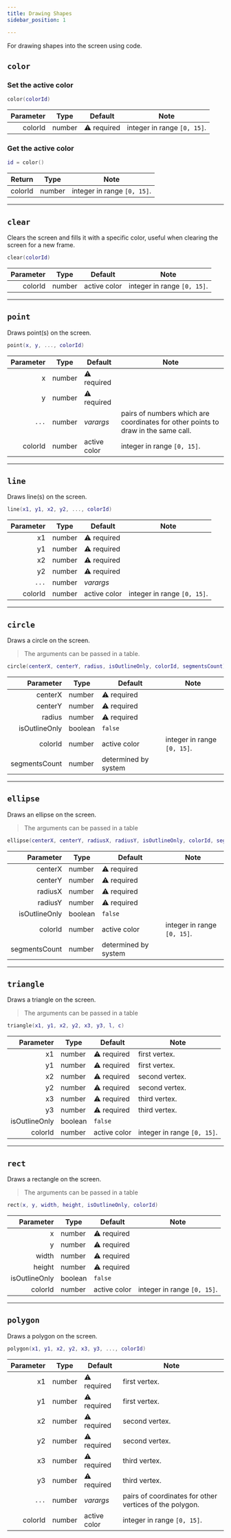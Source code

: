 ```yaml
---
title: Drawing Shapes
sidebar_position: 1

---
```


For drawing shapes into the screen using code.

## `color`

### Set the active color

```lua
color(colorId)
```

| Parameter | Type   | Default     | Note                        |
|----------:|--------|-------------|-----------------------------|
|   colorId | number | ⚠️ required | integer in range `[0, 15]`. |

### Get the active color

```lua
id = color()
```

|  Return | Type   | Note                        |
|--------:|--------|-----------------------------|
| colorId | number | integer in range `[0, 15]`. |

---

## `clear`

Clears the screen and fills it with a specific color, useful when clearing the screen for a new frame.

```lua
clear(colorId)
```

| Parameter | Type   | Default      | Note                        |
|----------:|--------|--------------|-----------------------------|
|   colorId | number | active color | integer in range `[0, 15]`. |

---

## `point`

Draws point(s) on the screen.

```lua
point(x, y, ..., colorId)
```

| Parameter | Type   | Default      | Note                                                                              |
|----------:|--------|--------------|-----------------------------------------------------------------------------------|
|         x | number | ⚠️ required  |                                                                                   |
|         y | number | ⚠️ required  |                                                                                   |
|     `...` | number | _varargs_    | pairs of numbers which are coordinates for other points to draw in the same call. |
|   colorId | number | active color | integer in range `[0, 15]`.                                                       |

---

## `line`

Draws line(s) on the screen.

```lua
line(x1, y1, x2, y2, ..., colorId)
```

| Parameter | Type   | Default      | Note                        |
|----------:|--------|--------------|-----------------------------|
|        x1 | number | ⚠️ required  |                             |
|        y1 | number | ⚠️ required  |                             |
|        x2 | number | ⚠️ required  |                             |
|        y2 | number | ⚠️ required  |                             |
|     `...` | number | _varargs_    |                             |
|   colorId | number | active color | integer in range `[0, 15]`. |

---

## `circle`

Draws a circle on the screen.

> The arguments can be passed in a table.

```lua
circle(centerX, centerY, radius, isOutlineOnly, colorId, segmentsCount)
```

|     Parameter | Type    | Default              | Note                        |
|--------------:|---------|----------------------|-----------------------------|
|       centerX | number  | ⚠️ required          |                             |
|       centerY | number  | ⚠️ required          |                             |
|        radius | number  | ⚠️ required          |                             |
| isOutlineOnly | boolean | `false`              |                             |
|       colorId | number  | active color         | integer in range `[0, 15]`. |
| segmentsCount | number  | determined by system |                             |

---

## `ellipse`

Draws an ellipse on the screen.

> The arguments can be passed in a table

```lua
ellipse(centerX, centerY, radiusX, radiusY, isOutlineOnly, colorId, segmentsCount)
```

|     Parameter | Type    | Default              | Note                        |
|--------------:|---------|----------------------|-----------------------------|
|       centerX | number  | ⚠️ required          |                             |
|       centerY | number  | ⚠️ required          |                             |
|       radiusX | number  | ⚠️ required          |                             |
|       radiusY | number  | ⚠️ required          |                             |
| isOutlineOnly | boolean | `false`              |                             |
|       colorId | number  | active color         | integer in range `[0, 15]`. |
| segmentsCount | number  | determined by system |                             |

---

## `triangle`

Draws a triangle on the screen.

> The arguments can be passed in a table

```lua
triangle(x1, y1, x2, y2, x3, y3, l, c)
```

|     Parameter | Type    | Default      | Note                        |
|--------------:|---------|--------------|-----------------------------|
|            x1 | number  | ⚠️ required  | first vertex.               |
|            y1 | number  | ⚠️ required  | first vertex.               |
|            x2 | number  | ⚠️ required  | second vertex.              |
|            y2 | number  | ⚠️ required  | second vertex.              |
|            x3 | number  | ⚠️ required  | third vertex.               |
|            y3 | number  | ⚠️ required  | third vertex.               |
| isOutlineOnly | boolean | `false`      |                             |
|       colorId | number  | active color | integer in range `[0, 15]`. |

---

## `rect`

Draws a rectangle on the screen.

> The arguments can be passed in a table

```lua
rect(x, y, width, height, isOutlineOnly, colorId)
```

|     Parameter | Type    | Default      | Note                        |
|--------------:|---------|--------------|-----------------------------|
|             x | number  | ⚠️ required  |                             |
|             y | number  | ⚠️ required  |                             |
|         width | number  | ⚠️ required  |                             |
|        height | number  | ⚠️ required  |                             |
| isOutlineOnly | boolean | `false`      |                             |
|       colorId | number  | active color | integer in range `[0, 15]`. |

---

## `polygon`

Draws a polygon on the screen.

```lua
polygon(x1, y1, x2, y2, x3, y3, ..., colorId)
```

| Parameter | Type   | Default      | Note                                                    |
|----------:|--------|--------------|---------------------------------------------------------|
|        x1 | number | ⚠️ required  | first vertex.                                           |
|        y1 | number | ⚠️ required  | first vertex.                                           |
|        x2 | number | ⚠️ required  | second vertex.                                          |
|        y2 | number | ⚠️ required  | second vertex.                                          |
|        x3 | number | ⚠️ required  | third vertex.                                           |
|        y3 | number | ⚠️ required  | third vertex.                                           |
|     `...` | number | _varargs_    | pairs of coordinates for other vertices of the polygon. |
|   colorId | number | active color | integer in range `[0, 15]`.                             |
